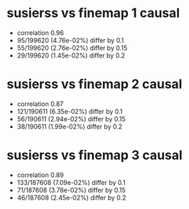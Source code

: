# susierss vs finemap  1 causal

- correlation 0.96
- 95/199620 (4.76e-02%) differ by 0.1
- 55/199620 (2.76e-02%) differ by 0.15
- 29/199620 (1.45e-02%) differ by 0.2


# susierss vs finemap  2 causal

- correlation 0.87
- 121/190611 (6.35e-02%) differ by 0.1
- 56/190611 (2.94e-02%) differ by 0.15
- 38/190611 (1.99e-02%) differ by 0.2


# susierss vs finemap  3 causal

- correlation 0.89
- 133/187608 (7.09e-02%) differ by 0.1
- 71/187608 (3.78e-02%) differ by 0.15
- 46/187608 (2.45e-02%) differ by 0.2


